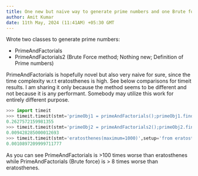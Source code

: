 ```yaml
---
title: One new but naive way to generate prime numbers and one Brute force method.
author: Amit Kumar
date: 11th May, 2024 (11:41AM) +05:30 GMT
---
```

Wrote two classes to generate prime numbers:

- PrimeAndFactorials
- PrimeAndFactorials2 (Brute Force method; Nothing new; Definition of Prime numbers)

PrimeAndFactorials is hopefully novel but also very naive for sure, since the time complexity w.r.t eratosthenes is high. See below comparisons for timeit results. I am sharing it only because the method seems to be different and not because it is any performant. Somebody may utilize this work for entirely different purpose.

```python
>>> import timeit
>>> timeit.timeit(stmt='primeObj1 = primeAndFactorials();primeObj1.find_next_prime(cutOffLargestPrimesRequired=1000, byLength=False)',setup='from PrimeAndFactorials import primeAndFactorials', number=5)
0.2627572159981355
>>> timeit.timeit(stmt='primeObj2 = primeAndFactorials2();primeObj2.find_next_prime(cutOffLargestPrimesRequired=1000, byLength=False)',setup='from PrimeAndFactorials2 import primeAndFactorials2', number=5)
0.009428285000012693
>>> timeit.timeit(stmt='eratosthenes(maximum=1000)',setup='from eratosthenes import eratosthenes', number=5)
0.0010897209999711777
```
As you can see PrimeAndFactorials is >100 times worse than eratosthenes while PrimeAndFactorials (Brute force) is > 8 times worse than eratosthenes.


